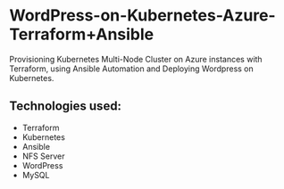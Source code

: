 # WordPress-on-Kubernetes-Azure-Terraform+Ansible
Provisioning Kubernetes Multi-Node Cluster on Azure instances with Terraform, using Ansible Automation and Deploying Wordpress on Kubernetes.

## Technologies used:
- Terraform
- Kubernetes
- Ansible
- NFS Server
- WordPress
- MySQL


### 
